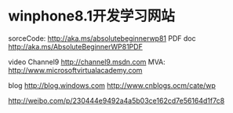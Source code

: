 # winphone8.1开发学习网站

sorceCode:     http://aka.ms/absolutebeginnerwp81
PDF doc http://aka.ms/AbsoluteBeginnerWP81PDF


video
Channel9     http://channel9.msdn.com
     MVA: http://www.microsoftvirtualacademy.com
    
blog
     http://blog.windows.com
     http://www.cnblogs.ocm/cate/wp
    

http://weibo.com/p/230444e9492a4a5b03ce162cd7e56164d1f7c8
    